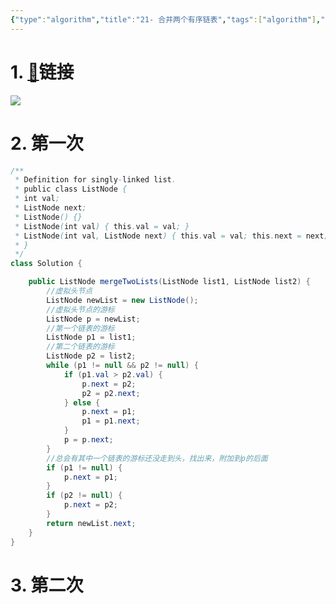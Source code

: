 ```yaml
---
{"type":"algorithm","title":"21- 合并两个有序链表","tags":["algorithm"],"author":"codertoro","establish":"2025-04-28","update":"2025-04-28","dg-publish":true,"categories":["链表"],"permalink":"/Algorithm/21- 合并两个有序链表/","dgPassFrontmatter":true,"created":"2025-04-28T11:01:21.510+08:00","updated":"2025-04-28T11:05:31.626+08:00"}
---
```


# 1. [🔗](https://leetcode.cn/problems/merge-two-sorted-lists/description/)链接
![](https://img.codertoro.top/Bucket/Algorithm/20250428110125280.png)


# 2. 第一次
```java
/**
 * Definition for singly-linked list.
 * public class ListNode {
 * int val;
 * ListNode next;
 * ListNode() {}
 * ListNode(int val) { this.val = val; }
 * ListNode(int val, ListNode next) { this.val = val; this.next = next; }
 * }
 */
class Solution {

    public ListNode mergeTwoLists(ListNode list1, ListNode list2) {
	    //虚拟头节点
        ListNode newList = new ListNode();
		//虚拟头节点的游标
        ListNode p = newList;
		//第一个链表的游标
        ListNode p1 = list1;
		//第二个链表的游标
        ListNode p2 = list2;
        while (p1 != null && p2 != null) {
            if (p1.val > p2.val) {
                p.next = p2;
                p2 = p2.next;
            } else {
                p.next = p1;
                p1 = p1.next;
            }
            p = p.next;
        }
        //总会有其中一个链表的游标还没走到头，找出来，附加到p的后面
        if (p1 != null) {
            p.next = p1;
        }
        if (p2 != null) {
            p.next = p2;
        }
        return newList.next;
    }
}

```
# 3. 第二次
